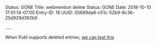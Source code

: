 Status: GONE
Title: webmention delete
Status: GONE
Date: 2018-10-10 17:01:14-07:00
Entry-ID: 18
UUID: 05669da8-c51c-52b9-8c36-25d929d392b6

.....

When Publ supports deleted entries, [we can test this](https://webmention.rocks/delete/1)
